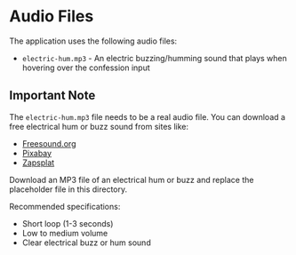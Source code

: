 
# Audio Files

The application uses the following audio files:

- `electric-hum.mp3` - An electric buzzing/humming sound that plays when hovering over the confession input

## Important Note

The `electric-hum.mp3` file needs to be a real audio file. You can download a free electrical hum or buzz sound from sites like:
- [Freesound.org](https://freesound.org/search/?q=electric+hum)
- [Pixabay](https://pixabay.com/sound-effects/search/electric%20hum/)
- [Zapsplat](https://www.zapsplat.com/sound-effect-categories/electrical-hums-and-buzzes/)

Download an MP3 file of an electrical hum or buzz and replace the placeholder file in this directory.

Recommended specifications:
- Short loop (1-3 seconds)
- Low to medium volume
- Clear electrical buzz or hum sound
